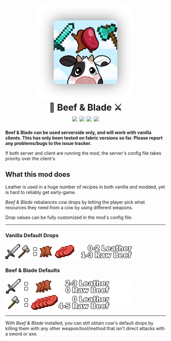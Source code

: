 <h1 align="center">
    <img src="https://raw.githubusercontent.com/Khazoda/beef-and-blade/1.19.3_Fabric/Assets/big-picture.png">
    <br>
    🥩 Beef & Blade ⚔️
    <br>
    <img src="https://img.shields.io/badge/mod%20loader-Fabric | Forge-brightgreen" />
    <img src="https://img.shields.io/badge/latest%20version-1.19.3-blue" />
    <img src="https://img.shields.io/github/issues/Khazoda/beef-and-blade" />
    <img src="https://img.shields.io/github/last-commit/Khazoda/beef-and-blade" />
    <br>
</h1>


**Beef & Blade can be used serverside only, and will work with vanilla clients. This has only been tested on fabric versions so far. Please report any problems/bugs to the issue tracker.**

If both server and client are running the mod, the server's config file takes priority over the client's


## What this mod does
Leather is used in a huge number of recipes in both vanilla and modded, yet is hard to reliably get early-game.

*Beef & Blade* rebalances cow drops by letting the player pick what resources they need from a cow by using different weapons.

Drop values can be fully customized in the mod's config file.

---
### Vanilla Default Drops
<img src="https://raw.githubusercontent.com/Khazoda/beef-and-blade/1.19.3_Fabric/Assets/vanilla_drops.png"/>
<br>

### Beef & Blade Defaults
<img src="https://raw.githubusercontent.com/Khazoda/beef-and-blade/1.19.3_Fabric/Assets/sword_drops.png"/>

<br>

<img src="https://raw.githubusercontent.com/Khazoda/beef-and-blade/1.19.3_Fabric/Assets/axe_drops.png"/>

---


With *Beef & Blade* installed, you can still obtain cow's default drops by killing them with any other weapon/tool/method that isn't direct attacks with a sword or axe.
